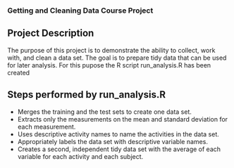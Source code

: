### Getting and Cleaning Data Course Project

## Project Description
The purpose of this project is to demonstrate the ability to collect, work with, and clean a data set. 
The goal is to prepare tidy data that can be used for later analysis.
For this pupose the R script run_analysis.R has been created

## Steps performed by run_analysis.R

* Merges the training and the test sets to create one data set.
* Extracts only the measurements on the mean and standard deviation for each measurement. 
* Uses descriptive activity names to name the activities in the data set.
* Appropriately labels the data set with descriptive variable names. 
* Creates a second, independent tidy data set with the average of each variable for each activity and each subject. 
